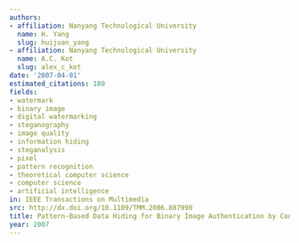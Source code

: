 ```yaml
---
authors:
- affiliation: Nanyang Technological University
  name: H. Yang
  slug: huijuan_yang
- affiliation: Nanyang Technological University
  name: A.C. Kot
  slug: alex_c_kot
date: '2007-04-01'
estimated_citations: 180
fields:
- watermark
- binary image
- digital watermarking
- steganography
- image quality
- information hiding
- steganalysis
- pixel
- pattern recognition
- theoretical computer science
- computer science
- artificial intelligence
in: IEEE Transactions on Multimedia
src: http://dx.doi.org/10.1109/TMM.2006.887990
title: Pattern-Based Data Hiding for Binary Image Authentication by Connectivity-Preserving
year: 2007
---
```


